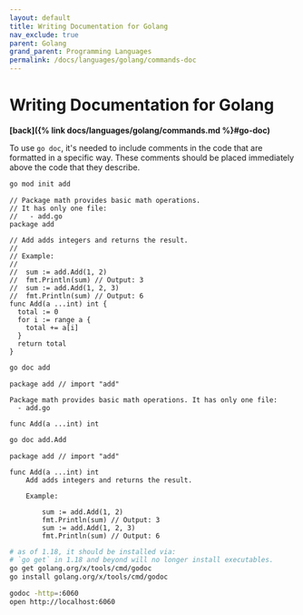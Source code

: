 ```yaml
---
layout: default
title: Writing Documentation for Golang
nav_exclude: true
parent: Golang
grand_parent: Programming Languages
permalink: /docs/languages/golang/commands-doc
---
```


# Writing Documentation for Golang
__[back]({% link docs/languages/golang/commands.md %}#go-doc)__
<br/>

To use `go doc`, it's needed to include comments in the code that are formatted in a specific way. These comments should be placed immediately above the code that they describe.

```sh
go mod init add
```

```golang
// Package math provides basic math operations.
// It has only one file:
//   - add.go
package add

// Add adds integers and returns the result.
//
// Example:
//
//  sum := add.Add(1, 2)
//  fmt.Println(sum) // Output: 3
//  sum := add.Add(1, 2, 3)
//  fmt.Println(sum) // Output: 6
func Add(a ...int) int {
  total := 0
  for i := range a {
    total += a[i]
  }
  return total
}
```

```sh
go doc add
```
```
package add // import "add"

Package math provides basic math operations. It has only one file:
  - add.go

func Add(a ...int) int
```

```sh
go doc add.Add
```
```
package add // import "add"

func Add(a ...int) int
    Add adds integers and returns the result.

    Example:

        sum := add.Add(1, 2)
        fmt.Println(sum) // Output: 3
        sum := add.Add(1, 2, 3)
        fmt.Println(sum) // Output: 6
```


```sh
# as of 1.18, it should be installed via:
# `go get` in 1.18 and beyond will no longer install executables.
go get golang.org/x/tools/cmd/godoc
go install golang.org/x/tools/cmd/godoc

godoc -http=:6060
open http://localhost:6060
```




